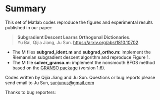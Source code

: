 # Summary
This set of Matlab codes reproduce the figures and experimental results published in our paper: 
> **Subgradient Descent Learns Orthogonal Dictionaries**.   
> Yu Bai, Qijia Jiang, Ju Sun. https://arxiv.org/abs/1810.10702. 

+ The M files **subgrad_ident.m** and **subgrad_ortho.m**: implement the Riemannian subgradient descent algorithm and reproduce Figure 1. 
+ The M file **solver_granso.m**: implement the nonsmooth BFGS method based on the [GRANSO package](http://www.timmitchell.com/software/GRANSO/) (version 1.6). 

Codes written by Qijia Jiang and Ju Sun. Questions or bug reports please send email to Ju Sun, sunjunus@gmail.com 

Thanks to bug reporters: 

